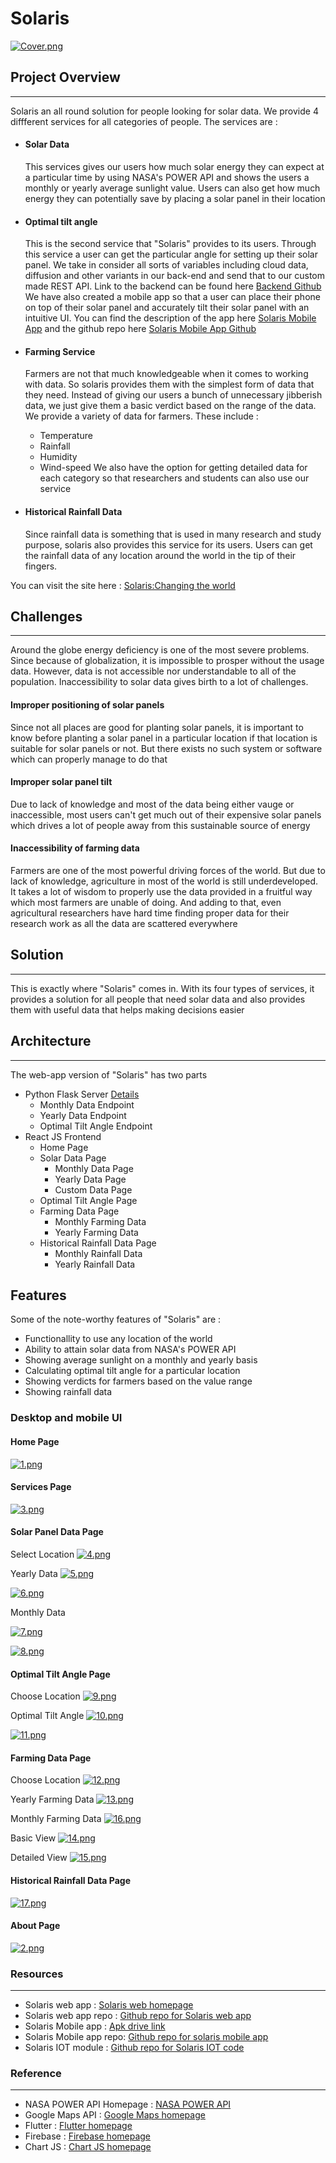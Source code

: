 # Solaris

[![Cover.png](https://i.postimg.cc/j2CPY2Sh/Cover.png)](https://postimg.cc/QKGHpX5B)

## Project Overview
----
Solaris an all round solution for people looking for solar data. We provide 4 diffferent services for all categories of people.
The services are : 
- #### Solar Data
    This services gives our users how much solar energy they can expect at a particular time by using NASA's POWER API and shows the users a monthly or yearly average sunlight value. Users can also get how much energy they can potentially save by placing a solar panel in their location
- #### Optimal tilt angle
    This is the second service that "Solaris" provides to its users. Through this service a user can get the particular angle for setting up their solar panel. We take in consider all sorts of variables including cloud data, diffusion and other variants in our back-end and send that to our custom made REST API. Link to the backend can be found here [Backend Github](https://github.com/pptx704/solaris-backend)
    We have also created a mobile app so that a user can place their phone on top of their solar panel and accurately tilt their solar panel with an intuitive UI. You can find the description of the app here [Solaris Mobile App]() and the github repo here [Solaris Mobile App Github](https://github.com/zarifikram/SOLARIS)

- #### Farming Service
    Farmers are not that much knowledgeable when it comes to working with data. So solaris provides them with the simplest form of data that they need. Instead of giving our users a bunch of unnecessary jibberish data, we just give them a basic verdict based on the range of the data. We provide a variety of data for farmers. These include :
    - Temperature
    - Rainfall
    - Humidity
    - Wind-speed
    We also have the option for getting detailed data for each category so that researchers and students can also use our service
- #### Historical Rainfall Data
    Since rainfall data is something that is used in many research and study purpose, solaris also provides this service for its users. Users can get the rainfall data of any location around the world in the tip of their fingers.


You can visit the site here :  [Solaris:Changing the world ](https://solaris-bd.web.app/)

## Challenges
---
Around the globe energy deficiency is one of the most severe problems. Since because of globalization, it is impossible to prosper without the usage data. However, data is not accessible nor understandable to all of the population. Inaccessibility to solar data gives birth to a lot of challenges.
#### Improper positioning of solar panels 
Since not all places are good for planting solar panels, it is important to know before planting a solar panel in a particular location if that location is suitable for solar panels or not. But there exists no such system or software which can properly manage to do that
#### Improper solar panel tilt
Due to lack of knowledge and most of the data being either vauge or inaccessible, most users can't get much out of their expensive solar panels which drives a lot of people away from this sustainable source of energy
#### Inaccessibility of farming data
Farmers are one of the most powerful driving forces of the world. But due to lack of knowledge, agriculture in most of the world is still underdeveloped. It takes a lot of wisdom to properly use the data provided in a fruitful way which most farmers are unable of doing. And adding to that, even agricultural researchers have hard time finding proper data for their research work as all the data are scattered everywhere
   
## Solution
---
This is exactly where "Solaris" comes in. With its four types of services, it provides a solution for all people that need solar data and also provides them with useful data that helps making decisions easier
## Architecture 
---

The web-app version of "Solaris" has two parts

- Python Flask Server [Details](https://github.com/pptx704/solaris-backend)
  - Monthly Data Endpoint
  - Yearly Data Endpoint
  - Optimal Tilt Angle Endpoint
- React JS Frontend
  - Home Page 
  - Solar Data Page
    - Monthly Data Page
    - Yearly Data Page 
    - Custom Data Page
  - Optimal Tilt Angle Page
  - Farming Data Page
    - Monthly Farming Data
    - Yearly Farming Data
  - Historical Rainfall Data Page
    - Monthly Rainfall Data
    - Yearly Rainfall Data

## Features

Some of the note-worthy features of "Solaris" are :

- Functionallity to use any location of the world
- Ability to attain solar data from NASA's POWER API
- Showing average sunlight on a monthly and yearly basis
- Calculating optimal tilt angle for a particular location 
- Showing verdicts for farmers based on the value range 
- Showing rainfall data 


### Desktop and mobile UI

#### Home Page

[![1.png](https://i.postimg.cc/d1hY3JC4/1.png)](https://postimg.cc/34Q6b5nv)

#### Services Page

[![3.png](https://i.postimg.cc/mgLKhbfC/3.png)](https://postimg.cc/ppSs6MdL)

#### Solar Panel Data Page
Select Location
[![4.png](https://i.postimg.cc/65YYjng4/4.png)](https://postimg.cc/pp5fyh2P)

Yearly Data
[![5.png](https://i.postimg.cc/g0vh5Pjt/5.png)](https://postimg.cc/XZYXGmw9)

[![6.png](https://i.postimg.cc/zGYXQHh5/6.png)](https://postimg.cc/SJVh2sVt)

Monthly Data

[![7.png](https://i.postimg.cc/7L66187T/7.png)](https://postimg.cc/NK3BYndg)

[![8.png](https://i.postimg.cc/x1dYhGdw/8.png)](https://postimg.cc/nCN6QDB2)

#### Optimal Tilt Angle Page
Choose Location
[![9.png](https://i.postimg.cc/655DpWNR/9.png)](https://postimg.cc/DmHCCK0y)

Optimal Tilt Angle
[![10.png](https://i.postimg.cc/bJm9CjFc/10.png)](https://postimg.cc/k6tSGLmf)

[![11.png](https://i.postimg.cc/c6ygT9ZG/11.png)](https://postimg.cc/hQstt0f2)

#### Farming Data Page
Choose Location
[![12.png](https://i.postimg.cc/PrY2H0CZ/12.png)](https://postimg.cc/GH3kJ7Jh)

Yearly Farming Data
[![13.png](https://i.postimg.cc/Ls6TzXNB/13.png)](https://postimg.cc/PC9YHtGP)

Monthly Farming Data
[![16.png](https://i.postimg.cc/J0mtkyQR/16.png)](https://postimg.cc/CBPFyxt2)

Basic View
[![14.png](https://i.postimg.cc/FzsNv0Zk/14.png)](https://postimg.cc/nj56YjNn)

Detailed View
[![15.png](https://i.postimg.cc/ZnggQNDS/15.png)](https://postimg.cc/q6sjhNTb)

#### Historical Rainfall Data Page
[![17.png](https://i.postimg.cc/CKPW89H5/17.png)](https://postimg.cc/06SWRW41)

#### About Page
[![2.png](https://i.postimg.cc/YqQ0xzPM/2.png)](https://postimg.cc/QHxj81sy)



### Resources
---
* Solaris web app : [Solaris web homepage](https://solaris-bd.web.app/)
* Solaris web app repo : [Github repo for Solaris web app](https://github.com/SalmanSayeed79/Solaris-BD)
* Solaris Mobile app : [Apk drive link](https://drive.google.com/file/d/170HMrigXFpZwzHW3F4FIAJt-gC9HfU5Z/view?usp=sharing)
* Solaris Mobile app repo: [Github repo for solaris mobile app](https://github.com/zarifikram/SOLARIS)
* Solaris IOT module : [Github repo for Solaris IOT code](https://github.com/pptx704/solaris-servo-control)

### Reference
---
* NASA POWER API Homepage : [NASA POWER API](https://power.larc.nasa.gov/)
* Google Maps API : [Google Maps homepage](https://developers.google.com/maps)
* Flutter : [Flutter homepage](https://developers.google.com/maps)
* Firebase : [Firebase homepage](https://firebase.google.com/)
* Chart JS : [Chart JS homepage](https://www.chartjs.org/)
